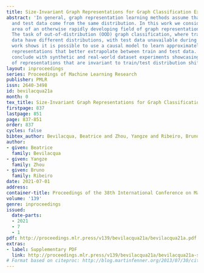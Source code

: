 ```yaml
---
title: Size-Invariant Graph Representations for Graph Classification Extrapolations
abstract: 'In general, graph representation learning methods assume that the train
  and test data come from the same distribution. In this work we consider an underexplored
  area of an otherwise rapidly developing field of graph representation learning:
  The task of out-of-distribution (OOD) graph classification, where train and test
  data have different distributions, with test data unavailable during training. Our
  work shows it is possible to use a causal model to learn approximately invariant
  representations that better extrapolate between train and test data. Finally, we
  conclude with synthetic and real-world dataset experiments showcasing the benefits
  of representations that are invariant to train/test distribution shifts.'
layout: inproceedings
series: Proceedings of Machine Learning Research
publisher: PMLR
issn: 2640-3498
id: bevilacqua21a
month: 0
tex_title: Size-Invariant Graph Representations for Graph Classification Extrapolations
firstpage: 837
lastpage: 851
page: 837-851
order: 837
cycles: false
bibtex_author: Bevilacqua, Beatrice and Zhou, Yangze and Ribeiro, Bruno
author:
- given: Beatrice
  family: Bevilacqua
- given: Yangze
  family: Zhou
- given: Bruno
  family: Ribeiro
date: 2021-07-01
address:
container-title: Proceedings of the 38th International Conference on Machine Learning
volume: '139'
genre: inproceedings
issued:
  date-parts:
  - 2021
  - 7
  - 1
pdf: http://proceedings.mlr.press/v139/bevilacqua21a/bevilacqua21a.pdf
extras:
- label: Supplementary PDF
  link: http://proceedings.mlr.press/v139/bevilacqua21a/bevilacqua21a-supp.pdf
# Format based on citeproc: http://blog.martinfenner.org/2013/07/30/citeproc-yaml-for-bibliographies/
---
```

